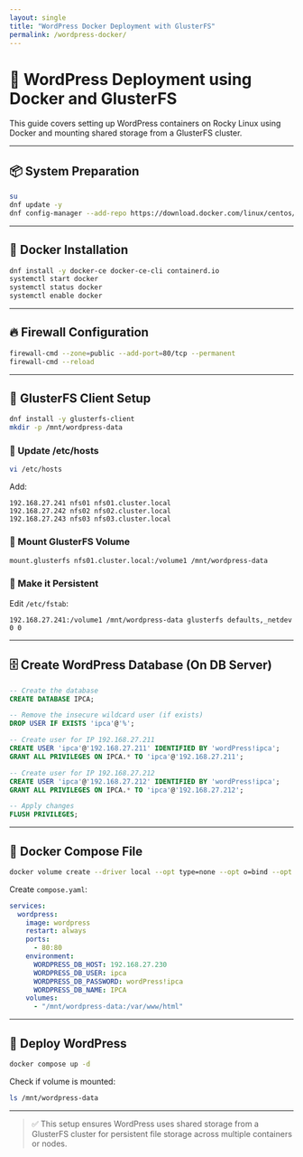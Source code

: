 ```yaml
---
layout: single
title: "WordPress Docker Deployment with GlusterFS"
permalink: /wordpress-docker/
---
```


# 🐳 WordPress Deployment using Docker and GlusterFS

This guide covers setting up WordPress containers on Rocky Linux using Docker and mounting shared storage from a GlusterFS cluster.

---

## 📦 System Preparation

```bash
su
dnf update -y
dnf config-manager --add-repo https://download.docker.com/linux/centos/docker-ce.repo
```

---

## 🐳 Docker Installation

```bash
dnf install -y docker-ce docker-ce-cli containerd.io
systemctl start docker
systemctl status docker
systemctl enable docker
```

---

## 🔥 Firewall Configuration

```bash
firewall-cmd --zone=public --add-port=80/tcp --permanent
firewall-cmd --reload
```

---

## 🔗 GlusterFS Client Setup

```bash
dnf install -y glusterfs-client
mkdir -p /mnt/wordpress-data
```

### 🧭 Update /etc/hosts

```bash
vi /etc/hosts
```

Add:

```
192.168.27.241 nfs01 nfs01.cluster.local
192.168.27.242 nfs02 nfs02.cluster.local
192.168.27.243 nfs03 nfs03.cluster.local
```

### 🔗 Mount GlusterFS Volume

```bash
mount.glusterfs nfs01.cluster.local:/volume1 /mnt/wordpress-data
```

### 📌 Make it Persistent

Edit `/etc/fstab`:

```fstab
192.168.27.241:/volume1 /mnt/wordpress-data glusterfs defaults,_netdev 0 0
```

---

## 🗄️ Create WordPress Database (On DB Server)

```sql
-- Create the database
CREATE DATABASE IPCA;

-- Remove the insecure wildcard user (if exists)
DROP USER IF EXISTS 'ipca'@'%';

-- Create user for IP 192.168.27.211
CREATE USER 'ipca'@'192.168.27.211' IDENTIFIED BY 'wordPress!ipca';
GRANT ALL PRIVILEGES ON IPCA.* TO 'ipca'@'192.168.27.211';

-- Create user for IP 192.168.27.212
CREATE USER 'ipca'@'192.168.27.212' IDENTIFIED BY 'wordPress!ipca';
GRANT ALL PRIVILEGES ON IPCA.* TO 'ipca'@'192.168.27.212';

-- Apply changes
FLUSH PRIVILEGES;
```

---

## 📁 Docker Compose File
```bash
docker volume create --driver local --opt type=none --opt o=bind --opt device=/mnt/wordpress-data wp-content
```

Create `compose.yaml`:

```yaml
services:
  wordpress:
    image: wordpress
    restart: always
    ports:
      - 80:80
    environment:
      WORDPRESS_DB_HOST: 192.168.27.230
      WORDPRESS_DB_USER: ipca
      WORDPRESS_DB_PASSWORD: wordPress!ipca
      WORDPRESS_DB_NAME: IPCA
    volumes:
      - "/mnt/wordpress-data:/var/www/html"
```

---

## 🚀 Deploy WordPress

```bash
docker compose up -d
```

Check if volume is mounted:

```bash
ls /mnt/wordpress-data
```

---


> ✅ This setup ensures WordPress uses shared storage from a GlusterFS cluster for persistent file storage across multiple containers or nodes.